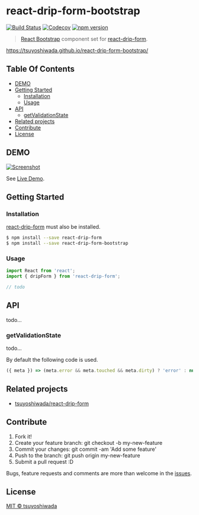 # react-drip-form-bootstrap

[![Build Status](http://img.shields.io/travis/tsuyoshiwada/react-drip-form-bootstrap.svg?style=flat-square)](https://travis-ci.org/tsuyoshiwada/react-drip-form-bootstrap)
[![Codecov](https://img.shields.io/codecov/c/github/tsuyoshiwada/react-drip-form-bootstrap.svg?style=flat-square)](https://codecov.io/gh/tsuyoshiwada/react-drip-form-bootstrap)
[![npm version](https://img.shields.io/npm/v/react-drip-form-bootstrap.svg?style=flat-square)](http://badge.fury.io/js/react-drip-form-bootstrap)

> [React Bootstrap](https://github.com/react-bootstrap/react-bootstrap) component set for [react-drip-form](https://github.com/tsuyoshiwada/react-drip-form).

https://tsuyoshiwada.github.io/react-drip-form-bootstrap/




## Table Of Contents

<!-- vim-markdown-toc Redcarpet -->
* [DEMO](#demo)
* [Getting Started](#getting-started)
  * [Installation](#installation)
  * [Usage](#usage)
* [API](#api)
  * [getValidationState](#getvalidationstate)
* [Related projects](#related-projects)
* [Contribute](#contribute)
* [License](#license)

<!-- vim-markdown-toc -->




## DEMO

[![Screenshot](https://raw.githubusercontent.com/tsuyoshiwada/react-drip-form-bootstrap/artwork/demo-screenshot.png)](https://tsuyoshiwada.github.io/react-drip-form-bootstrap/)

See [Live Demo](https://tsuyoshiwada.github.io/react-drip-form-bootstrap/).




## Getting Started

### Installation

[react-drip-form](https://github.com/tsuyoshiwada/react-drip-form) must also be installed.

```bash
$ npm install --save react-drip-form
$ npm install --save react-drip-form-bootstrap
```


### Usage

```javascript
import React from 'react';
import { dripForm } from 'react-drip-form';

// todo
```




## API

todo...


### getValidationState

todo...

By default the following code is used.

```javascript
({ meta }) => (meta.error && meta.touched && meta.dirty) ? 'error' : null
```




## Related projects

* [tsuyoshiwada/react-drip-form](https://github.com/tsuyoshiwada/react-drip-form)




## Contribute

1. Fork it!
1. Create your feature branch: git checkout -b my-new-feature
1. Commit your changes: git commit -am 'Add some feature'
1. Push to the branch: git push origin my-new-feature
1. Submit a pull request :D

Bugs, feature requests and comments are more than welcome in the [issues](https://github.com/tsuyoshiwada/react-drip-form-bootstrap/issues).




## License

[MIT © tsuyoshiwada](./LICENSE)

